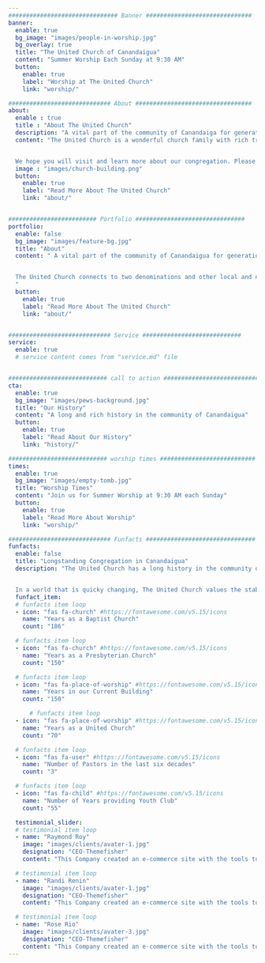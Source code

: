 ```yaml
---
############################### Banner ##############################
banner:
  enable: true
  bg_image: "images/people-in-worship.jpg"
  bg_overlay: true
  title: "The United Church of Canandaigua"
  content: "Summer Worship Each Sunday at 9:30 AM"
  button:
    enable: true
    label: "Worship at The United Church"
    link: "worship/"

############################# About #################################
about:
  enable : true
  title : "About The United Church"
  description: "A vital part of the community of Canandaiga for generations, The United Church seeks to glorify God as we worship, grow, reach, and care."
  content: "The United Church is a wonderful church family with rich traditions and history in the community of Canandaigua.


  We hope you will visit and learn more about our congregation. Please take a few minutes to read more about who we are and how we understand what it means to live out our faith."
  image : "images/church-building.png"
  button:
    enable: true
    label: "Read More About The United Church"
    link: "about/"


######################### Portfolio ###############################
portfolio:
  enable: false
  bg_image: "images/feature-bg.jpg"
  title: "About"
  content: " A vital part of the community of Canandaigua for generations, The United Church seeks to glorify God as we worship, grow, reach, and care.


  The United Church connects to two denominations and other local and national ministries. Through its Mission Budget (which is separate from the Operating Budget), the United Church gives over a third of its yearly offerings to ministries outside of its walls. As a member of two denominations, The United Church is unique. It retains language and organizational structure from both denominations. Membership in the United Church can be either denomination (Presbyterian or Baptist) or neither denomination (United).
  "
  button:
    enable: true
    label: "Read More About The United Church"
    link: "about/"


############################# Service ############################
service:
  enable: true
  # service content comes from "service.md" file


############################ call to action ###########################
cta:
  enable: true
  bg_image: "images/pews-background.jpg"
  title: "Our History"
  content: "A long and rich history in the community of Canandaigua"
  button:
    enable: true
    label: "Read About Our History"
    link: "history/"

############################ worship times ###########################
times:
  enable: true
  bg_image: "images/empty-tomb.jpg"
  title: "Worship Times"
  content: "Join us for Summer Worship at 9:30 AM each Sunday"
  button:
    enable: true
    label: "Read More About Worship"
    link: "worship/"

############################# Funfacts ###############################
funfacts:
  enable: false
  title: "Longstanding Congregation in Canandaigua"
  description: "The United Church has a long history in the community of Canandaigua. 


  In a world that is quicky changing, The United Church values the stability and tradition."
  funfact_item:
  # funfacts item loop
  - icon: "fas fa-church" #https://fontawesome.com/v5.15/icons
    name: "Years as a Baptist Church"
    count: "186"

  # funfacts item loop
  - icon: "fas fa-church" #https://fontawesome.com/v5.15/icons
    name: "Years as a Presbyterian Church"
    count: "150"

  # funfacts item loop
  - icon: "fas fa-place-of-worship" #https://fontawesome.com/v5.15/icons
    name: "Years in our Current Building"
    count: "150"

      # funfacts item loop
  - icon: "fas fa-place-of-worship" #https://fontawesome.com/v5.15/icons
    name: "Years as a United Church"
    count: "70"

  # funfacts item loop
  - icon: "fas fa-user" #https://fontawesome.com/v5.15/icons
    name: "Number of Pastors in the last six decades"
    count: "3"

  # funfacts item loop
  - icon: "fas fa-child" #https://fontawesome.com/v5.15/icons
    name: "Number of Years providing Youth Club"
    count: "55"

  testimonial_slider:
  # testimonial item loop
  - name: "Raymond Roy"
    image: "images/clients/avater-1.jpg"
    designation: "CEO-Themefisher"
    content: "This Company created an e-commerce site with the tools to make our business a success, with innovative ideas we feel that our site has unique elements that make us stand out from the crowd."

  # testimonial item loop
  - name: "Randi Renin"
    image: "images/clients/avater-1.jpg"
    designation: "CEO-Themefisher"
    content: "This Company created an e-commerce site with the tools to make our business a success, with innovative ideas we feel that our site has unique elements that make us stand out from the crowd."

  # testimonial item loop
  - name: "Rose Rio"
    image: "images/clients/avater-3.jpg"
    designation: "CEO-Themefisher"
    content: "This Company created an e-commerce site with the tools to make our business a success, with innovative ideas we feel that our site has unique elements that make us stand out from the crowd."
---
```

